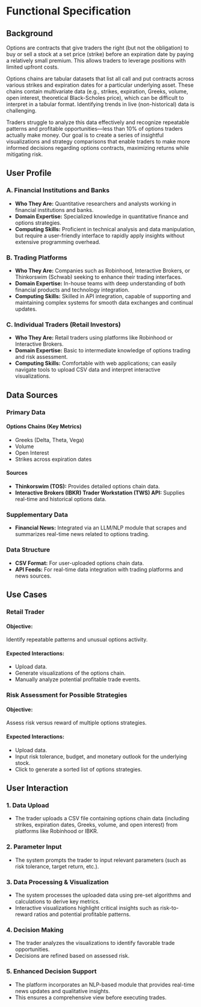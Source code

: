 # Functional Specification

## Background
Options are contracts that give traders the right (but not the obligation) to buy or sell a stock at a set price (strike) before an expiration date by paying a relatively small premium. This allows traders to leverage positions with limited upfront costs. 

Options chains are tabular datasets that list all call and put contracts across various strikes and expiration dates for a particular underlying asset. These chains contain multivariate data (e.g., strikes, expiration, Greeks, volume, open interest, theoretical Black-Scholes price), which can be difficult to interpret in a tabular format. Identifying trends in live (non-historical) data is challenging. 

Traders struggle to analyze this data effectively and recognize repeatable patterns and profitable opportunities—less than 10% of options traders actually make money. Our goal is to create a series of insightful visualizations and strategy comparisons that enable traders to make more informed decisions regarding options contracts, maximizing returns while mitigating risk.

## User Profile

### A. Financial Institutions and Banks
- **Who They Are:** Quantitative researchers and analysts working in financial institutions and banks.
- **Domain Expertise:** Specialized knowledge in quantitative finance and options strategies.
- **Computing Skills:** Proficient in technical analysis and data manipulation, but require a user-friendly interface to rapidly apply insights without extensive programming overhead.

### B. Trading Platforms
- **Who They Are:** Companies such as Robinhood, Interactive Brokers, or Thinkorswim (Schwab) seeking to enhance their trading interfaces.
- **Domain Expertise:** In-house teams with deep understanding of both financial products and technology integration.
- **Computing Skills:** Skilled in API integration, capable of supporting and maintaining complex systems for smooth data exchanges and continual updates.

### C. Individual Traders (Retail Investors)
- **Who They Are:** Retail traders using platforms like Robinhood or Interactive Brokers.
- **Domain Expertise:** Basic to intermediate knowledge of options trading and risk assessment.
- **Computing Skills:** Comfortable with web applications; can easily navigate tools to upload CSV data and interpret interactive visualizations.

## Data Sources

### **Primary Data**
#### **Options Chains** (Key Metrics)
- Greeks (Delta, Theta, Vega)
- Volume
- Open Interest
- Strikes across expiration dates

#### **Sources**
- **Thinkorswim (TOS):** Provides detailed options chain data.
- **Interactive Brokers (IBKR) Trader Workstation (TWS) API:** Supplies real-time and historical options data.

### **Supplementary Data**
- **Financial News:** Integrated via an LLM/NLP module that scrapes and summarizes real-time news related to options trading.

### **Data Structure**
- **CSV Format:** For user-uploaded options chain data.
- **API Feeds:** For real-time data integration with trading platforms and news sources.

## Use Cases

### **Retail Trader**
#### **Objective:** 
Identify repeatable patterns and unusual options activity.

#### **Expected Interactions:** 
- Upload data.
- Generate visualizations of the options chain.
- Manually analyze potential profitable trade events.

### **Risk Assessment for Possible Strategies**
#### **Objective:** 
Assess risk versus reward of multiple options strategies.

#### **Expected Interactions:** 
- Upload data.
- Input risk tolerance, budget, and monetary outlook for the underlying stock.
- Click to generate a sorted list of options strategies.

## User Interaction

### **1. Data Upload**
- The trader uploads a CSV file containing options chain data (including strikes, expiration dates, Greeks, volume, and open interest) from platforms like Robinhood or IBKR.

### **2. Parameter Input**
- The system prompts the trader to input relevant parameters (such as risk tolerance, target return, etc.).

### **3. Data Processing & Visualization**
- The system processes the uploaded data using pre-set algorithms and calculations to derive key metrics.
- Interactive visualizations highlight critical insights such as risk-to-reward ratios and potential profitable patterns.

### **4. Decision Making**
- The trader analyzes the visualizations to identify favorable trade opportunities.
- Decisions are refined based on assessed risk.

### **5. Enhanced Decision Support**
- The platform incorporates an NLP-based module that provides real-time news updates and qualitative insights.
- This ensures a comprehensive view before executing trades.
